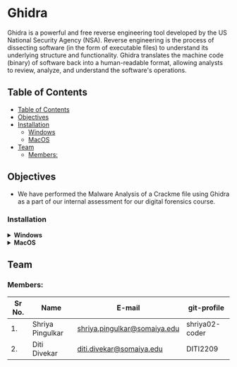 # Ghidra

Ghidra is a powerful and free reverse engineering tool developed by the US National Security Agency
(NSA). Reverse engineering is the process of dissecting software (in the form of executable files) to
understand its underlying structure and functionality. Ghidra translates the machine code (binary) of
software back into a human-readable format, allowing analysts to review, analyze, and understand the
software's operations.

## Table of Contents
- [Table of Contents](#table-of-contents)
- [Objectives](#objectives)
- [Installation](#installation)
  - [Windows](#windows)
  - [MacOS](#macos)
- [Team](#team)
  - [Members:](#members)

## Objectives
* We have performed the Malware Analysis of a Crackme file using Ghidra as a part of our internal assessment for our digital forensics course.

### Installation 

<details>
    <summary><b>Windows</b></summary>

  1. Prerequisite: Before installing Ghidra, ensure you have JDK 11 installed. If not, download and
      install it from the official Oracle website.
  2. Visit the official Ghidra website and download the latest version.
  3. Once downloaded, unpack the file.
  4. Double-click on “runGhidra.bat” to launch Ghidra.
  5. Upon the initial startup, you'll be presented with a user agreement. Proceed by accepting it.
</details>
<details>
  <summary><b>MacOS</b></summary>

  1. Download and extract the launcher AppleScript template app below. Optionally modify
     Ghidra.app/Info.plist to your liking.
  2. Download the latest OpenJDK and extract it to Ghidra.app/jdk. Make sure
     Ghidra.app/jdk/Contents/Home/bin/java exists
  3. Download the latest Ghidra and extract it to Ghidra.app/ghidra. Make sure
     Ghidra.app/ghidra/ghidraRun exists.
  4. Copy Ghidra.app to your Applications directory.
</details>

## Team

### Members:
| Sr No. | Name               | E-mail                       | git-profile     |
| -------| -------------------| -----------------------------| ----------------|
| 1.     | Shriya Pingulkar   | shriya.pingulkar@somaiya.edu | shriya02-coder  |
| 2.     | Diti Divekar       | diti.divekar@somaiya.edu     | DITI2209        |

